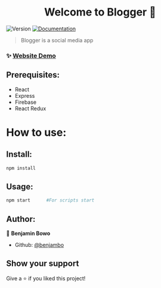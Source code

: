 <h1 align="center">Welcome to Blogger 👋</h1>
<p>
  <img alt="Version" src="https://img.shields.io/badge/version-0.1.0-blue.svg?cacheSeconds=2592000" />
  <a href="https://github.com/benjambo/blogger" target="_blank">
    <img alt="Documentation" src="https://img.shields.io/badge/documentation-yes-brightgreen.svg" />
  </a>
</p>

> Blogger is a social media app

### ✨ [Website Demo](https://benjambo.github.io/blogger/)

## Prerequisites:

- React
- Express
- Firebase
- React Redux

# How to use:

## Install:

```sh
npm install
```

## Usage:

```sh
npm start      #For scripts start
```

## Author:

👤 **Benjamin Bowo**

- Github: [@benjambo](https://github.com/benjambo)

## Show your support

Give a ⭐️ if you liked this project!

